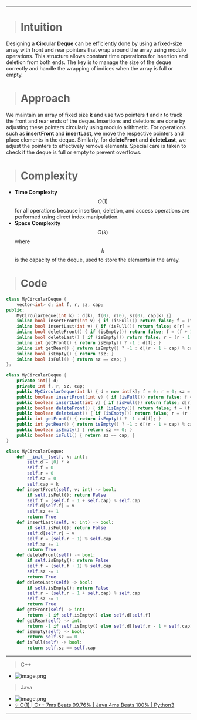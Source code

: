 # 
---
> # Intuition
Designing a **Circular Deque** can be efficiently done by using a fixed-size array with front and rear pointers that wrap around the array using modulo operations. This structure allows constant time operations for insertion and deletion from both ends. The key is to manage the size of the deque correctly and handle the wrapping of indices when the array is full or empty.

> # Approach
We maintain an array of fixed size **k** and use two pointers **f** and **r** to track the front and rear ends of the deque. Insertions and deletions are done by adjusting these pointers circularly using modulo arithmetic. For operations such as **insertFront** and **insertLast**, we move the respective pointers and place elements in the deque. Similarly, for **deleteFront** and **deleteLast**, we adjust the pointers to effectively remove elements. Special care is taken to check if the deque is full or empty to prevent overflows.

> # Complexity
- **Time Complexity** $$O(1)$$ for all operations because insertion, deletion, and access operations are performed using direct index manipulation.
- **Space Complexity** $$O(k)$$ where $$k$$ is the capacity of the deque, used to store the elements in the array.

> # Code
```cpp []
class MyCircularDeque {
    vector<int> d; int f, r, sz, cap;
public:
    MyCircularDeque(int k) : d(k), f(0), r(0), sz(0), cap(k) {}
    inline bool insertFront(int v) { if (isFull()) return false; f = (f - 1 + cap) % cap; d[f] = v; sz++; return true; }
    inline bool insertLast(int v) { if (isFull()) return false; d[r] = v; r = (r + 1) % cap; sz++; return true; }
    inline bool deleteFront() { if (isEmpty()) return false; f = (f + 1) % cap; sz--; return true; }
    inline bool deleteLast() { if (isEmpty()) return false; r = (r - 1 + cap) % cap; sz--; return true; }
    inline int getFront() { return isEmpty() ? -1 : d[f]; }
    inline int getRear() { return isEmpty() ? -1 : d[(r - 1 + cap) % cap]; }
    inline bool isEmpty() { return !sz; }
    inline bool isFull() { return sz == cap; }
};
```

```java []
class MyCircularDeque {
    private int[] d;
    private int f, r, sz, cap;
    public MyCircularDeque(int k) { d = new int[k]; f = 0; r = 0; sz = 0; cap = k; }
    public boolean insertFront(int v) { if (isFull()) return false; f = (f - 1 + cap) % cap; d[f] = v; sz++; return true; }
    public boolean insertLast(int v) { if (isFull()) return false; d[r] = v; r = (r + 1) % cap; sz++; return true; }
    public boolean deleteFront() { if (isEmpty()) return false; f = (f + 1) % cap; sz--; return true; }
    public boolean deleteLast() { if (isEmpty()) return false; r = (r - 1 + cap) % cap; sz--; return true; }
    public int getFront() { return isEmpty() ? -1 : d[f]; }
    public int getRear() { return isEmpty() ? -1 : d[(r - 1 + cap) % cap]; }
    public boolean isEmpty() { return sz == 0; }
    public boolean isFull() { return sz == cap; }
}
```

```python []
class MyCircularDeque:
    def __init__(self, k: int):
        self.d = [0] * k
        self.f = 0
        self.r = 0
        self.sz = 0
        self.cap = k
    def insertFront(self, v: int) -> bool:
        if self.isFull(): return False
        self.f = (self.f - 1 + self.cap) % self.cap
        self.d[self.f] = v
        self.sz += 1
        return True
    def insertLast(self, v: int) -> bool:
        if self.isFull(): return False
        self.d[self.r] = v
        self.r = (self.r + 1) % self.cap
        self.sz += 1
        return True
    def deleteFront(self) -> bool:
        if self.isEmpty(): return False
        self.f = (self.f + 1) % self.cap
        self.sz -= 1
        return True
    def deleteLast(self) -> bool:
        if self.isEmpty(): return False
        self.r = (self.r - 1 + self.cap) % self.cap
        self.sz -= 1
        return True
    def getFront(self) -> int:
        return -1 if self.isEmpty() else self.d[self.f]
    def getRear(self) -> int:
        return -1 if self.isEmpty() else self.d[(self.r - 1 + self.cap) % self.cap]
    def isEmpty(self) -> bool:
        return self.sz == 0
    def isFull(self) -> bool:
        return self.sz == self.cap
```

---
> C++
- ![image.png](https://assets.leetcode.com/users/images/c95a1b33-9fa6-45c7-9693-e64f60836482_1727493832.6680007.png)
> Java 
- ![image.png](https://assets.leetcode.com/users/images/039782da-e9d5-406b-affc-25cd883d5c43_1727493919.4203892.png)
- [💡 O(1) | C++ 7ms Beats 99.76% | Java 4ms Beats 100% | Python3](https://leetcode.com/problems/design-circular-deque/description/?envType=daily-question&envId=2024-09-28)

---